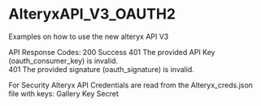 # AlteryxAPI_V3_OAUTH2
 Examples on how to use the new alteryx API V3

API Response Codes:
200	Success	
401	The provided API Key (oauth_consumer_key) is invalid.	
401	The provided signature (oauth_signature) is invalid.

For Security Alteryx API Credentials are read from the Alteryx_creds.json file with keys:
Gallery
Key 
Secret